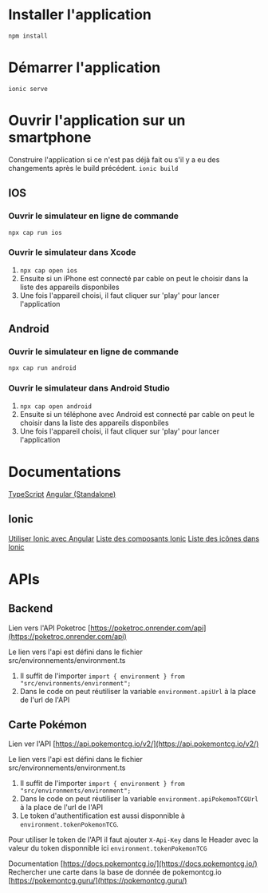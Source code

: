 # Installer l'application
`npm install`

# Démarrer l'application
`ionic serve`

# Ouvrir l'application sur un smartphone
Construire l'application si ce n'est pas déjà fait ou s'il y a eu des changements après le build précédent.
`ionic build`

## IOS
### Ouvrir le simulateur en ligne de commande
`npx cap run ios`

### Ouvrir le simulateur dans Xcode
1. `npx cap open ios`
2. Ensuite si un iPhone est connecté par cable on peut le choisir dans la liste des appareils disponbiles
3. Une fois l'appareil choisi, il faut cliquer sur 'play' pour lancer l'application

## Android
### Ouvrir le simulateur en ligne de commande
`npx cap run android`

### Ouvrir le simulateur dans Android Studio
1. `npx cap open android`
2. Ensuite si un téléphone avec Android est connecté par cable on peut le choisir dans la liste des appareils disponbiles
3. Une fois l'appareil choisi, il faut cliquer sur 'play' pour lancer l'application

# Documentations

[TypeScript](https://mediacomem.github.io/comem-devmobil/latest/subjects/ts)
[Angular (Standalone)](https://mediacomem.github.io/comem-devmobil/latest/subjects/angular-standalone)


## Ionic

[Utiliser Ionic avec Angular](https://mediacomem.github.io/comem-devmobil/latest/subjects/ionic-angular)
[Liste des composants Ionic](https://ionicframework.com/docs/components)
[Liste des icônes dans Ionic](https://ionic.io/ionicons)

# APIs

## Backend

Lien vers l'API Poketroc [https://poketroc.onrender.com/api](https://poketroc.onrender.com/api)

Le lien vers l'api est défini dans le fichier src/environnements/environment.ts
1. Il suffit de l'importer `import { environment } from "src/environments/environment";`
2. Dans le code on peut réutiliser la variable `environment.apiUrl` à la place de l'url de l'API

## Carte Pokémon

Lien ver l'API [https://api.pokemontcg.io/v2/](https://api.pokemontcg.io/v2/)

Le lien vers l'api est défini dans le fichier src/environnements/environment.ts
1. Il suffit de l'importer `import { environment } from "src/environments/environment";`
2. Dans le code on peut réutiliser la variable `environment.apiPokemonTCGUrl` à la place de l'url de l'API
3. Le token d'authentification est aussi disponnible à `environment.tokenPokemonTCG`.

Pour utiliser le token de l'API il faut ajouter `X-Api-Key` dans le Header avec la valeur du token disponnible ici `environment.tokenPokemonTCG`

Documentation [https://docs.pokemontcg.io/](https://docs.pokemontcg.io/)
Rechercher une carte dans la base de donnée de pokemontcg.io [https://pokemontcg.guru/](https://pokemontcg.guru/)